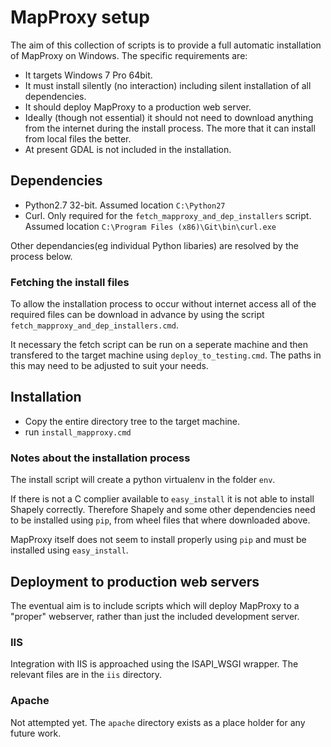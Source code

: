 MapProxy setup
==============
The aim of this collection of scripts is to provide a full automatic installation of MapProxy on Windows. The specific requirements are:
* It targets Windows 7 Pro 64bit.
* It must install silently (no interaction) including silent installation of all dependencies.
* It should deploy MapProxy to a production web server.
* Ideally (though not essential) it should not need to download anything from the internet during the install process. The more that it can install from local files the better.
* At present GDAL is not included in the installation.

Dependencies
-----------
* Python2.7 32-bit. Assumed location ```C:\Python27```
* Curl. Only required for the ```fetch_mapproxy_and_dep_installers``` script. Assumed location ```C:\Program Files (x86)\Git\bin\curl.exe```

Other dependancies(eg individual Python libaries) are resolved by the process below.

### Fetching the install files
To allow the installation process to occur without internet access all of the required files can be download in advance by using the script ```fetch_mapproxy_and_dep_installers.cmd```.

It necessary the fetch script can be run on a seperate machine and then transfered to the target machine using ```deploy_to_testing.cmd```. The paths in this may need to be adjusted to suit your needs.

Installation
------------
* Copy the entire directory tree to the target machine.
* run ```install_mapproxy.cmd```

### Notes about the installation process
The install script will create a python virtualenv in the folder ```env```.

If there is not a C complier available to ```easy_install``` it is not able to install Shapely correctly. Therefore Shapely and some other dependencies need to be installed using ```pip```, from wheel files that where downloaded above.

MapProxy itself does not seem to install properly using ```pip``` and must be installed using ```easy_install```.


Deployment to production web servers
------------------------------------
The eventual aim is to include scripts which will deploy MapProxy to a "proper" webserver, rather than just the included development server.

### IIS
Integration with IIS is approached using the ISAPI_WSGI wrapper. The relevant files are in the ```iis``` directory.

### Apache
Not attempted yet. The ```apache``` directory exists as a place holder for any future work.
